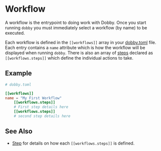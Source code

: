 # Workflow

A workflow is the entrypoint to doing work with Dobby. Once you start running `dobby` you must immediately select a workflow (by name) to be executed.

Each workflow is defined in the `[[workflows]]` array in your [dobby.toml][config] file. Each entry contains a `name` attribute which is how the workflow will be displayed when running `dobby`. There is also an array of [steps][step] declared as `[[workflows.steps]]` which define the individual actions to take.

## Example

```toml
# dobby.toml

[[workflows]]
name = "My First Workflow"
    [[workflows.steps]]
    # First step details here
    [[workflows.steps]]
    # second step details here
```

## See Also

- [Step] for details on how each `[[workflows.steps]]` is defined.

[config]: ./config.md
[step]: ./step/step.md
